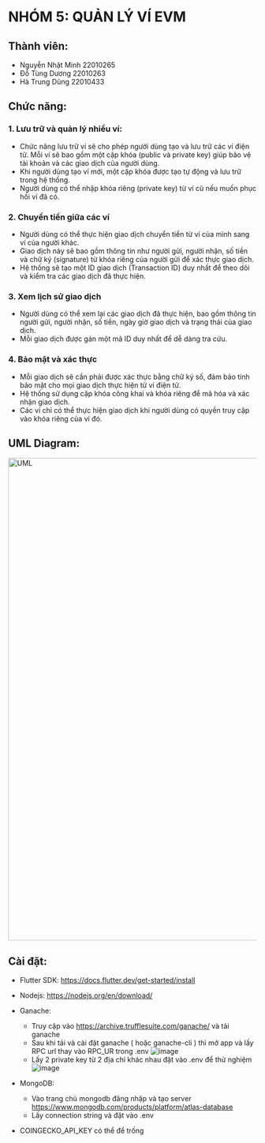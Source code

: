 # NHÓM 5: QUẢN LÝ VÍ EVM 

## Thành viên:
- Nguyễn Nhật Minh 22010265
- Đỗ Tùng Dương 22010263
- Hà Trung Dũng 22010433

## Chức năng:
### 1. Lưu trữ và quản lý nhiều ví:
- Chức năng lưu trữ ví sẽ cho phép người dùng tạo và lưu trữ các ví điện tử. Mỗi ví sẽ bao gồm một cặp khóa (public và private key) giúp bảo vệ tài khoản và các giao dịch của người dùng.
- Khi người dùng tạo ví mới, một cặp khóa được tạo tự động và lưu trữ trong hệ thống.
- Người dùng có thể nhập khóa riêng (private key) từ ví cũ nếu muốn phục hồi ví đã có.

### 2. Chuyển tiền giữa các ví
- Người dùng có thể thực hiện giao dịch chuyển tiền từ ví của mình sang ví của người khác.
- Giao dịch này sẽ bao gồm thông tin như người gửi, người nhận, số tiền và chữ ký (signature) từ khóa riêng của người gửi để xác thực giao dịch.
- Hệ thống sẽ tạo một ID giao dịch (Transaction ID) duy nhất để theo dõi và kiểm tra các giao dịch đã thực hiện.

### 3. Xem lịch sử giao dịch
- Người dùng có thể xem lại các giao dịch đã thực hiện, bao gồm thông tin người gửi, người nhận, số tiền, ngày giờ giao dịch và trạng thái của giao dịch.
- Mỗi giao dịch được gán một mã ID duy nhất để dễ dàng tra cứu.

### 4. Bảo mật và xác thực
- Mỗi giao dịch sẽ cần phải được xác thực bằng chữ ký số, đảm bảo tính bảo mật cho mọi giao dịch thực hiện từ ví điện tử.
- Hệ thống sử dụng cặp khóa công khai và khóa riêng để mã hóa và xác nhận giao dịch.
- Các ví chỉ có thể thực hiện giao dịch khi người dùng có quyền truy cập vào khóa riêng của ví đó.

## UML Diagram:
<img width="978" alt="UML" src="https://uml.planttext.com/plantuml/png/bLPDRzim3Bq7o7yGV78nPpli5Wpz2hOkM0_3kg67OGTLPceXjkH9ShQWw7yV9Tkn9DihcW298lAHV7mIdKjjg39DLIuNUiz5JHMjICa5c6CDH2fJoEN2lbb9jIRtj2p1aAVbWk1hHMYUAz1wJUwCukAntwuLFr03N-0OMy0KeAugsGYp9hbi7aheJU7lzlDDbp4T8cQaHY_ES7dMEnqapyaE32kkQKa5WtJ2z5Ln1fk2YiVON4gQVrTKQCeCbq9Ry_D0sZCDp7TALkkkkdxFo7Y7Tan5K_LRET88kzBNukL9RVWC0sPTYCpX9bZTKFq985N0W1z0PRR3RNz3Pmt2vpW3y5Xl91StmFRo3jG1E-U9NlC9PPMK9jvxe1f-g3BUBe3ce7J8FiutQDGUYmlo26QZZhMHJicKkVKspmXhb0B1ZYyWEkqdSTDoZwZF468b1ojpOKpzTkD-p4hRqtlod2-w2C-XPam1YkwhPeRroVMMQ_F1SpgtjFtZV7syG_51fTfzlGRu3HYlRMNslBIhry2lsl6GTcCYxFD7EmgWgKPDLZMREZJOhirSdzrWwQttyF0-DBA2Sh7DruJ7maH5f6tkpCjs5hYsDyKoxIVDm6ti1jhm2YNiBcdR_umCTu-6DxLbFBghU0voh8JJKcVanI0USYjsKc41kBo8r4dDtyzK5oVKTIdPtlEtxhTOkZRE4arCLaeDfp6Pj4Cl8QlLEKcy90aEzQGznVhTxmOK1vsWV-0IWpef75RJ0sWSWqcS99uMpjiDHFIlxMqVGIAf7QAh2U-r4zDYHcuEt4T2J5FRKHnWndocabdbD3bmEfzcr3ifTbnLSTFcGGEdn2eJtx7LpuBdU9P-DJKY-sTLzrG_6NFvHw0vxl7OqKM9Sio6yyfSBlndwdySJp4dXd9OHH1zkRZ4NkE_cdy0" />

## Cài đặt:
- Flutter SDK: https://docs.flutter.dev/get-started/install
- Nodejs: https://nodejs.org/en/download/

- Ganache:
  - Truy cập vào https://archive.trufflesuite.com/ganache/ và tải ganache
  - Sau khi tải và cài đặt ganache ( hoặc ganache-cli ) thì mở app và lấy RPC url thay vào RPC_UR trong .env
![image](https://github.com/user-attachments/assets/b32aa69f-f5dd-49c4-b05d-11d0c444c387)
  - Lấy 2 private key từ 2 địa chỉ khác nhau đặt vào .env để thử nghiệm
![image](https://github.com/user-attachments/assets/80ffdcbe-c708-4b76-a36c-3576b30d2b5c)
- MongoDB:
  - Vào trang chủ mongodb đăng nhập và tạo server https://www.mongodb.com/products/platform/atlas-database
  - Lấy connection string và đặt vào .env
- COINGECKO_API_KEY có thể để trống
